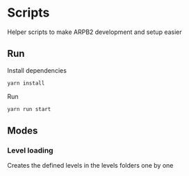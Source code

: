 # Scripts
Helper scripts to make ARPB2 development and setup easier

## Run
Install dependencies
```bash
yarn install
````
Run
```bash
yarn run start
```

## Modes

### Level loading
Creates the defined levels in the levels folders one by one